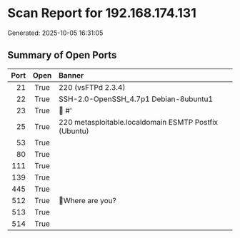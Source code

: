 # Scan Report for 192.168.174.131
Generated: 2025-10-05 16:31:05

## Summary of Open Ports

| Port | Open | Banner |
|--:|:--:|:--|
| 21 | True | 220 (vsFTPd 2.3.4) |
| 22 | True | SSH-2.0-OpenSSH_4.7p1 Debian-8ubuntu1 |
| 23 | True |  #' |
| 25 | True | 220 metasploitable.localdomain ESMTP Postfix (Ubuntu) |
| 53 | True |  |
| 80 | True |  |
| 111 | True |  |
| 139 | True |  |
| 445 | True |  |
| 512 | True | Where are you? |
| 513 | True |  |
| 514 | True |  |
